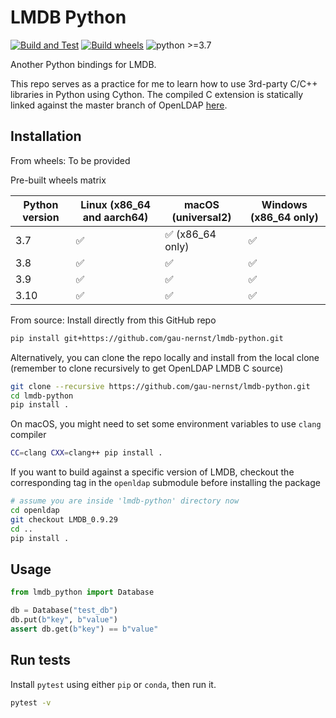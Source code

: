 # LMDB Python

[![Build and Test](https://github.com/gau-nernst/lmdb-python/actions/workflows/build.yaml/badge.svg)](https://github.com/gau-nernst/lmdb-python/actions/workflows/build.yaml)
[![Build wheels](https://github.com/gau-nernst/lmdb-python/actions/workflows/wheels.yaml/badge.svg)](https://github.com/gau-nernst/lmdb-python/actions/workflows/wheels.yaml)
![python >=3.7](https://img.shields.io/badge/python-%3E%3D3.7-informational)

Another Python bindings for LMDB.

This repo serves as a practice for me to learn how to use 3rd-party C/C++ libraries in Python using Cython. The compiled C extension is statically linked against the master branch of OpenLDAP [here](https://git.openldap.org/openldap/openldap).

## Installation

From wheels: To be provided

Pre-built wheels matrix

Python version | Linux (x86_64 and aarch64) | macOS (universal2) | Windows (x86_64 only)
--|--|--|--
3.7 | ✅ | ✅ (x86_64 only) | ✅ 
3.8 | ✅ | ✅ | ✅
3.9 | ✅ | ✅ | ✅
3.10 | ✅ | ✅ | ✅

From source: Install directly from this GitHub repo

```bash
pip install git+https://github.com/gau-nernst/lmdb-python.git
```

Alternatively, you can clone the repo locally and install from the local clone (remember to clone recursively to get OpenLDAP LMDB C source)

```bash
git clone --recursive https://github.com/gau-nernst/lmdb-python.git
cd lmdb-python
pip install .
```

On macOS, you might need to set some environment variables to use `clang` compiler

```bash
CC=clang CXX=clang++ pip install .
```

If you want to build against a specific version of LMDB, checkout the corresponding tag in the `openldap` submodule before installing the package

```bash
# assume you are inside 'lmdb-python' directory now
cd openldap
git checkout LMDB_0.9.29
cd ..
pip install .
```

## Usage

```python
from lmdb_python import Database

db = Database("test_db")
db.put(b"key", b"value")
assert db.get(b"key") == b"value"
```

## Run tests

Install `pytest` using either `pip` or `conda`, then run it.

```bash
pytest -v
```
